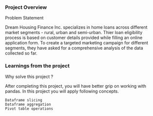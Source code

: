 ### Project Overview

 Problem Statement

Dream Housing Finance Inc. specializes in home loans across different market segments - rural, urban and semi-urban. Thier loan eligibility process is based on customer details provided while filling an online application form. To create a targeted marketing campaign for different segments, they have asked for a comprehensive analysis of the data collected so far.


### Learnings from the project

 Why solve this project ?

After completing this project, you will have better grip on working with pandas. In this project you will apply following concepts.

    Dataframe slicing
    Dataframe aggregation
    Pivot table operations



